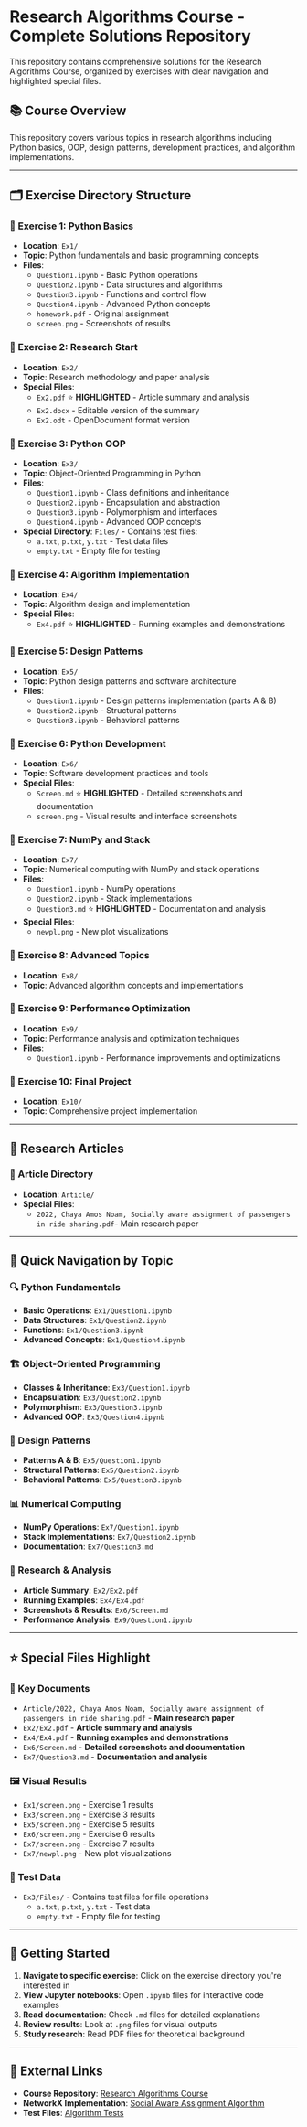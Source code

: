 # Research Algorithms Course - Complete Solutions Repository

This repository contains comprehensive solutions for the Research Algorithms Course, organized by exercises with clear navigation and highlighted special files.

## 📚 **Course Overview**
This repository covers various topics in research algorithms including Python basics, OOP, design patterns, development practices, and algorithm implementations.

---

## 🗂️ **Exercise Directory Structure**

### **📁 Exercise 1: Python Basics**
- **Location**: `Ex1/`
- **Topic**: Python fundamentals and basic programming concepts
- **Files**:
  - `Question1.ipynb` - Basic Python operations
  - `Question2.ipynb` - Data structures and algorithms
  - `Question3.ipynb` - Functions and control flow
  - `Question4.ipynb` - Advanced Python concepts
  - `homework.pdf` - Original assignment
  - `screen.png` - Screenshots of results

### **📁 Exercise 2: Research Start**
- **Location**: `Ex2/`
- **Topic**: Research methodology and paper analysis
- **Special Files**:
  - `Ex2.pdf` ⭐ **HIGHLIGHTED** - Article summary and analysis
  - `Ex2.docx` - Editable version of the summary
  - `Ex2.odt` - OpenDocument format version

### **📁 Exercise 3: Python OOP**
- **Location**: `Ex3/`
- **Topic**: Object-Oriented Programming in Python
- **Files**:
  - `Question1.ipynb` - Class definitions and inheritance
  - `Question2.ipynb` - Encapsulation and abstraction
  - `Question3.ipynb` - Polymorphism and interfaces
  - `Question4.ipynb` - Advanced OOP concepts
- **Special Directory**: `Files/` - Contains test files:
  - `a.txt`, `p.txt`, `y.txt` - Test data files
  - `empty.txt` - Empty file for testing

### **📁 Exercise 4: Algorithm Implementation**
- **Location**: `Ex4/`
- **Topic**: Algorithm design and implementation
- **Special Files**:
  - `Ex4.pdf` ⭐ **HIGHLIGHTED** - Running examples and demonstrations

### **📁 Exercise 5: Design Patterns**
- **Location**: `Ex5/`
- **Topic**: Python design patterns and software architecture
- **Files**:
  - `Question1.ipynb` - Design patterns implementation (parts A & B)
  - `Question2.ipynb` - Structural patterns
  - `Question3.ipynb` - Behavioral patterns

### **📁 Exercise 6: Python Development**
- **Location**: `Ex6/`
- **Topic**: Software development practices and tools
- **Special Files**:
  - `Screen.md` ⭐ **HIGHLIGHTED** - Detailed screenshots and documentation
  - `screen.png` - Visual results and interface screenshots

### **📁 Exercise 7: NumPy and Stack**
- **Location**: `Ex7/`
- **Topic**: Numerical computing with NumPy and stack operations
- **Files**:
  - `Question1.ipynb` - NumPy operations
  - `Question2.ipynb` - Stack implementations
  - `Question3.md` ⭐ **HIGHLIGHTED** - Documentation and analysis
- **Special Files**:
  - `newpl.png` - New plot visualizations

### **📁 Exercise 8: Advanced Topics**
- **Location**: `Ex8/`
- **Topic**: Advanced algorithm concepts and implementations

### **📁 Exercise 9: Performance Optimization**
- **Location**: `Ex9/`
- **Topic**: Performance analysis and optimization techniques
- **Files**:
  - `Question1.ipynb` - Performance improvements and optimizations

### **📁 Exercise 10: Final Project**
- **Location**: `Ex10/`
- **Topic**: Comprehensive project implementation

---

## 📖 **Research Articles**

### **📁 Article Directory**
- **Location**: `Article/`
- **Special Files**:
  - `2022, Chaya Amos Noam, Socially aware assignment of passengers in ride sharing.pdf`- Main research paper

---

## 🎯 **Quick Navigation by Topic**

### **🔍 Python Fundamentals**
- **Basic Operations**: `Ex1/Question1.ipynb`
- **Data Structures**: `Ex1/Question2.ipynb`
- **Functions**: `Ex1/Question3.ipynb`
- **Advanced Concepts**: `Ex1/Question4.ipynb`

### **🏗️ Object-Oriented Programming**
- **Classes & Inheritance**: `Ex3/Question1.ipynb`
- **Encapsulation**: `Ex3/Question2.ipynb`
- **Polymorphism**: `Ex3/Question3.ipynb`
- **Advanced OOP**: `Ex3/Question4.ipynb`

### **🎨 Design Patterns**
- **Patterns A & B**: `Ex5/Question1.ipynb`
- **Structural Patterns**: `Ex5/Question2.ipynb`
- **Behavioral Patterns**: `Ex5/Question3.ipynb`

### **📊 Numerical Computing**
- **NumPy Operations**: `Ex7/Question1.ipynb`
- **Stack Implementations**: `Ex7/Question2.ipynb`
- **Documentation**: `Ex7/Question3.md`

### **🔬 Research & Analysis**
- **Article Summary**: `Ex2/Ex2.pdf`
- **Running Examples**: `Ex4/Ex4.pdf`
- **Screenshots & Results**: `Ex6/Screen.md`
- **Performance Analysis**: `Ex9/Question1.ipynb`

---

## ⭐ **Special Files Highlight**

### **📄 Key Documents**
- `Article/2022, Chaya Amos Noam, Socially aware assignment of passengers in ride sharing.pdf` - **Main research paper**
- `Ex2/Ex2.pdf` - **Article summary and analysis**
- `Ex4/Ex4.pdf` - **Running examples and demonstrations**
- `Ex6/Screen.md` - **Detailed screenshots and documentation**
- `Ex7/Question3.md` - **Documentation and analysis**

### **🖼️ Visual Results**
- `Ex1/screen.png` - Exercise 1 results
- `Ex3/screen.png` - Exercise 3 results
- `Ex5/screen.png` - Exercise 5 results
- `Ex6/screen.png` - Exercise 6 results
- `Ex7/screen.png` - Exercise 7 results
- `Ex7/newpl.png` - New plot visualizations

### **📁 Test Data**
- `Ex3/Files/` - Contains test files for file operations
  - `a.txt`, `p.txt`, `y.txt` - Test data
  - `empty.txt` - Empty file for testing

---

## 🚀 **Getting Started**

1. **Navigate to specific exercise**: Click on the exercise directory you're interested in
2. **View Jupyter notebooks**: Open `.ipynb` files for interactive code examples
3. **Read documentation**: Check `.md` files for detailed explanations
4. **Review results**: Look at `.png` files for visual outputs
5. **Study research**: Read PDF files for theoretical background

---

## 🔗 **External Links**

- **Course Repository**: [Research Algorithms Course](https://github.com/erelsgl-at-ariel/research-5783)
- **NetworkX Implementation**: [Social Aware Assignment Algorithm](https://github.com/VictoKu1/networkx/blob/main/networkx/algorithms/approximation/social_aware_assignment_of_passengers_in_ridesharing.py)
- **Test Files**: [Algorithm Tests](https://github.com/VictoKu1/networkx/blob/main/networkx/algorithms/approximation/tests/test_social_aware_assignment_of_passengers_in_ridesharing.py)

